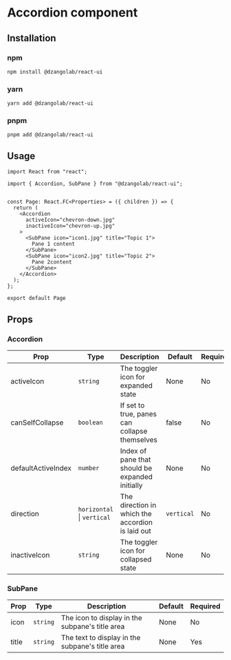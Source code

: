 # Accordion component

## Installation

### npm

```
npm install @dzangolab/react-ui
```

### yarn

```
yarn add @dzangolab/react-ui
```

### pnpm

```
pnpm add @dzangolab/react-ui
```

## Usage

```
import React from "react";

import { Accordion, SubPane } from "@dzangolab/react-ui";


const Page: React.FC<Properties> = ({ children }) => {
  return (
    <Accordion
      activeIcon="chevron-down.jpg"
      inactiveIcon="chevron-up.jpg"
    >
      <SubPane icon="icon1.jpg" title="Topic 1">
        Pane 1 content
      </SubPane>
      <SubPane icon="icon2.jpg" title="Topic 2">
        Pane 2content
      </SubPane>
    </Accordion>
  );
};

export default Page
```

## Props

### Accordion

| Prop               | Type                       | Description                                      | Default    | Required |
| ------------------ | -------------------------- | ------------------------------------------------ | ---------- | -------- |
| activeIcon         | `string`                   | The toggler icon for expanded state              | None       | No       |
| canSelfCollapse    | `boolean`                  | If set to true, panes can collapse themselves    | false      | No       |
| defaultActiveIndex | `number`                   | Index of pane that should be expanded initially  | None       | No       |
| direction          | `horizontal` \| `vertical` | The direction in which the accordion is laid out | `vertical` | No       |
| inactiveIcon       | `string`                   | The toggler icon for collapsed state             | None       | No       |

### SubPane

| Prop  | Type     | Description                                     | Default | Required |
| ----- | -------- | ----------------------------------------------- | ------- | -------- |
| icon  | `string` | The icon to display in the subpane's title area | None    | No       |
| title | `string` | The text to display in the subpane's title area | None    | Yes      |
